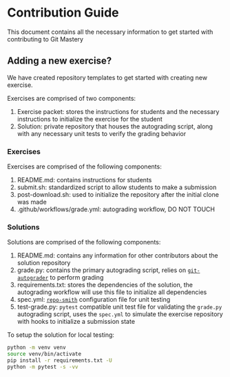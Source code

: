 # Contribution Guide

This document contains all the necessary information to get started with contributing to Git Mastery

## Adding a new exercise?

We have created repository templates to get started with creating new exercise.

Exercises are comprised of two components:

1. Exercise packet: stores the instructions for students and the necessary instructions to initialize the exercise for the student
2. Solution: private repository that houses the autograding script, along with any necessary unit tests to verify the grading behavior

### Exercises

Exercises are comprised of the following components:

1. README.md: contains instructions for students
2. submit.sh: standardized script to allow students to make a submission
3. post-download.sh: used to initialize the repository after the initial clone was made
4. .github/workflows/grade.yml: autograding workflow, DO NOT TOUCH

### Solutions

Solutions are comprised of the following components:

1. README.md: contains any information for other contributors about the solution repository
2. grade.py: contains the primary autograding script, relies on [`git-autograder`](https://github.com/git-mastery/git-autograder) to perform grading
3. requirements.txt: stores the dependencies of the solution, the autograding workflow will use this file to initialize all dependencies
4. spec.yml: [`repo-smith`](https://github.com/git-mastery/repo-smith) configuration file for unit testing
5. test-grade.py: `pytest` compatible unit test file for validating the `grade.py` autograding script, uses the `spec.yml` to simulate the exercise repository with hooks to initialize a submission state

To setup the solution for local testing:

```bash
python -m venv venv
source venv/bin/activate
pip install -r requirements.txt -U
python -m pytest -s -vv
```
